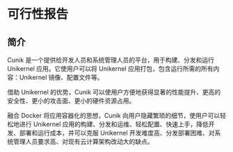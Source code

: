 # 可行性报告

## 简介

Cunik 是一个提供给开发人员和系统管理人员的平台，用于构建、分发和运行 Unikernel 应用。它使用户可以将 Unikernel 应用打包，包含运行所需的所有内容：Unikernel 镜像、配置文件等。

借助 Unikernel 的优势，Cunik 可以使用户方便地获得显著的性能提升、更高的安全性、更小的攻击面、更小的硬件资源占用。

融合 Docker 将应用容器化的思想，Cunik 向用户隐藏繁琐的细节，使用户可以轻松地进行 Unikernel 应用的构建、分发和运维、轻松配置、快速上手，降低开发、部署和运行成本，并可以克服 Unikernel 开发难度高、分发部署困难、对系统管理人员要求高、对现有云计算架构改动大的缺点。
